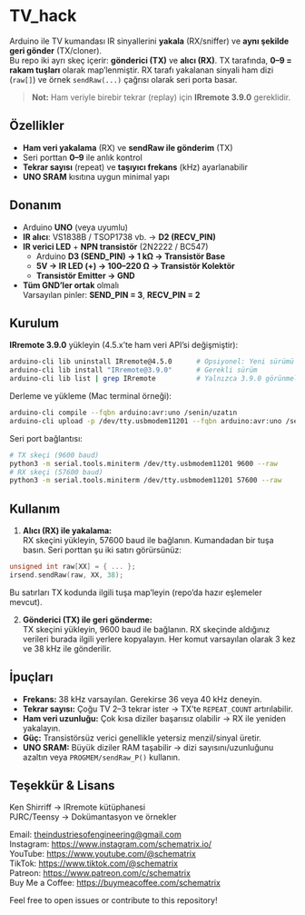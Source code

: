 # TV_hack 

Arduino ile TV kumandası IR sinyallerini **yakala** (RX/sniffer) ve **aynı şekilde geri gönder** (TX/cloner).  
Bu repo iki ayrı skeç içerir: **gönderici (TX)** ve **alıcı (RX)**. TX tarafında, **0–9 = rakam tuşları** olarak map’lenmiştir. RX tarafı yakalanan sinyali ham dizi (`raw[]`) ve örnek `sendRaw(...)` çağrısı olarak seri porta basar.

> **Not:** Ham veriyle birebir tekrar (replay) için **IRremote 3.9.0** gereklidir.

## Özellikler
- **Ham veri yakalama** (RX) ve **sendRaw ile gönderim** (TX)
- Seri porttan **0–9** ile anlık kontrol
- **Tekrar sayısı** (repeat) ve **taşıyıcı frekans** (kHz) ayarlanabilir
- **UNO SRAM** kısıtına uygun minimal yapı

## Donanım
- Arduino **UNO** (veya uyumlu)
- **IR alıcı**: VS1838B / TSOP1738 vb. → **D2 (RECV_PIN)**
- **IR verici LED** + **NPN transistör** (2N2222 / BC547)
  - Arduino **D3 (SEND_PIN) → 1 kΩ → Transistör Base**
  - **5V → IR LED (+) → 100–220 Ω → Transistör Kolektör**
  - **Transistör Emitter → GND**
- **Tüm GND’ler ortak** olmalı  
Varsayılan pinler: **SEND_PIN = 3**, **RECV_PIN = 2**

## Kurulum
**IRremote 3.9.0** yükleyin (4.5.x’te ham veri API’si değişmiştir):

```bash
arduino-cli lib uninstall IRremote@4.5.0      # Opsiyonel: Yeni sürümü kaldır
arduino-cli lib install "IRremote@3.9.0"      # Gerekli sürüm
arduino-cli lib list | grep IRremote          # Yalnızca 3.9.0 görünmeli
```

Derleme ve yükleme (Mac terminal örneği):
```bash
arduino-cli compile --fqbn arduino:avr:uno /senin/uzatın
arduino-cli upload -p /dev/tty.usbmodem11201 --fqbn arduino:avr:uno /senin/uzatın
```

Seri port bağlantısı:
```bash
# TX skeçi (9600 baud)
python3 -m serial.tools.miniterm /dev/tty.usbmodem11201 9600 --raw
# RX skeçi (57600 baud)
python3 -m serial.tools.miniterm /dev/tty.usbmodem11201 57600 --raw
```

## Kullanım
1) **Alıcı (RX) ile yakalama:**  
RX skeçini yükleyin, 57600 baud ile bağlanın. Kumandadan bir tuşa basın. Seri porttan şu iki satırı görürsünüz:
```cpp
unsigned int raw[XX] = { ... };
irsend.sendRaw(raw, XX, 38);
```
Bu satırları TX kodunda ilgili tuşa map’leyin (repo’da hazır eşlemeler mevcut).

2) **Gönderici (TX) ile geri gönderme:**  
TX skeçini yükleyin, 9600 baud ile bağlanın. RX skeçinde aldığınız verileri burada ilgili yerlere kopyalayın. Her komut varsayılan olarak 3 kez ve 38 kHz ile gönderilir.

## İpuçları
- **Frekans:** 38 kHz varsayılan. Gerekirse 36 veya 40 kHz deneyin.  
- **Tekrar sayısı:** Çoğu TV 2–3 tekrar ister → TX’te `REPEAT_COUNT` artırılabilir.  
- **Ham veri uzunluğu:** Çok kısa diziler başarısız olabilir → RX ile yeniden yakalayın.  
- **Güç:** Transistörsüz verici genellikle yetersiz menzil/sinyal üretir.  
- **UNO SRAM:** Büyük diziler RAM taşabilir → dizi sayısını/uzunluğunu azaltın veya `PROGMEM/sendRaw_P()` kullanın.  

## Teşekkür & Lisans
Ken Shirriff → IRremote kütüphanesi  
PJRC/Teensy → Dokümantasyon ve örnekler  

Email: theindustriesofengineering@gmail.com  
Instagram: https://www.instagram.com/schematrix.io/  
YouTube: https://www.youtube.com/@schematrix  
TikTok: https://www.tiktok.com/@schematrix  
Patreon: https://www.patreon.com/c/schematrix  
Buy Me a Coffee: https://buymeacoffee.com/schematrix  

Feel free to open issues or contribute to this repository!
